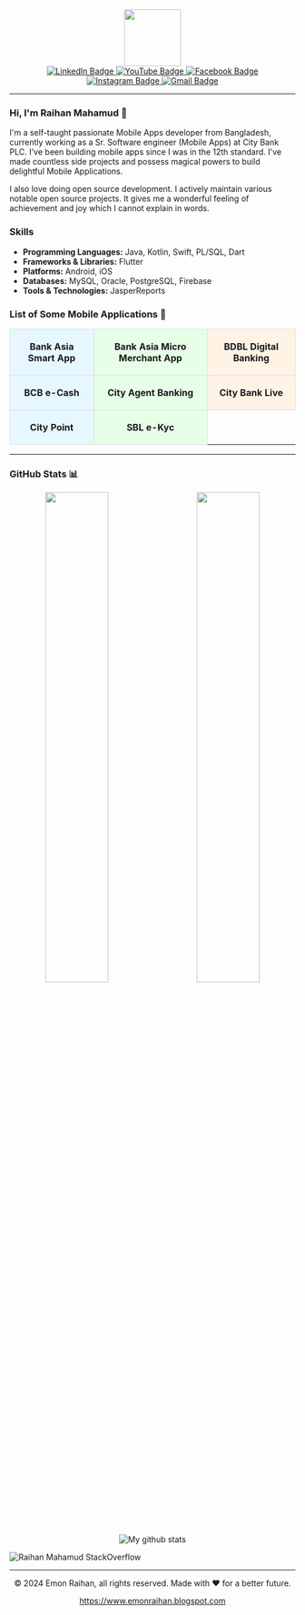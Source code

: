 <div id="header" align="center">
  <img src="https://1.bp.blogspot.com/-lBVZsV0Q68w/XZ9r_8pasEI/AAAAAAAAe-A/Y12PrSDspn85qT_QlLIIfdOLY9EfmlPUQCLcBGAsYHQ/s1600/DSC_0563.JPG" width="100"/>

  <div id="badges">
    <a href="https://www.linkedin.com/in/emonraihanm/">
      <img src="https://img.shields.io/badge/LinkedIn-blue?style=for-the-badge&logo=linkedin&logoColor=white" alt="LinkedIn Badge"/>
    </a>
    <a href="https://youtube.com/EmonRaihanIT">
      <img src="https://img.shields.io/badge/YouTube-red?style=for-the-badge&logo=youtube&logoColor=white" alt="YouTube Badge"/>
    </a>
    <a href="https://facebook.com/emon.raihan">
      <img src="https://img.shields.io/badge/Facebook-blue?style=for-the-badge&logo=facebook&logoColor=white" alt="Facebook Badge"/>
    </a>
    <a href="https://www.instagram.com/emon.raihan">
      <img src="https://img.shields.io/badge/Instagram-purple?style=for-the-badge&logo=instagram&logoColor=white" alt="Instagram Badge"/>
    </a>
    <a href="https://mail.google.com/mail/?view=cm&fs=1&tf=1&to=emonrait@gmail.com" target="_blank">
      <img src="https://img.shields.io/badge/Gmail-red?style=for-the-badge&logo=gmail&logoColor=white" alt="Gmail Badge"/>
    </a>
  </div>
  <img src="https://komarev.com/ghpvc/?username=emonrait&style=flat-square&color=blue" alt=""/>
</div>

---

### Hi, I'm Raihan Mahamud 👋

I'm a self-taught passionate Mobile Apps developer from Bangladesh, currently working as a Sr. Software engineer (Mobile Apps) at City Bank PLC. I've been building mobile apps since I was in the 12th standard. I've made countless side projects and possess magical powers to build delightful Mobile Applications.

I also love doing open source development. I actively maintain various notable open source projects. It gives me a wonderful feeling of achievement and joy which I cannot explain in words.

### Skills

- **Programming Languages:** Java, Kotlin, Swift, PL/SQL, Dart
- **Frameworks & Libraries:** Flutter
- **Platforms:** Android, iOS
- **Databases:** MySQL, Oracle, PostgreSQL, Firebase
- **Tools & Technologies:** JasperReports

### List of Some Mobile Applications 📱

<table style="width: 100%; border-collapse: collapse; text-align: center;">
    <tr>
        <td style="padding: 20px; border: 1px solid #ddd; background-color: #e6f7ff;">
            <strong>Bank Asia Smart App</strong>
        </td>
        <td style="padding: 20px; border: 1px solid #ddd; background-color: #e6ffe6;">
            <strong>Bank Asia Micro Merchant App</strong>
        </td>
        <td style="padding: 20px; border: 1px solid #ddd; background-color: #fff3e6;">
            <strong>BDBL Digital Banking</strong>
        </td>
    </tr>
    <tr>
        <td style="padding: 20px; border: 1px solid #ddd; background-color: #e6f7ff;">
            <strong>BCB e-Cash</strong>
        </td>
        <td style="padding: 20px; border: 1px solid #ddd; background-color: #e6ffe6;">
            <strong>City Agent Banking</strong>
        </td>
        <td style="padding: 20px; border: 1px solid #ddd; background-color: #fff3e6;">
            <strong>City Bank Live</strong>
        </td>
    </tr>
    <tr>
        <td style="padding: 20px; border: 1px solid #ddd; background-color: #e6f7ff;">
            <strong>City Point</strong>
        </td>
        <td style="padding: 20px; border: 1px solid #ddd; background-color: #e6ffe6;">
            <strong>SBL e-Kyc</strong>
        </td>
    </tr>
</table>

---

### GitHub Stats 📊

<div align="center">
  <img align="left" width="47%" src="https://github-readme-stats.vercel.app/api?username=emonrait&show_icons=true&theme=radical&hide_border=true" />
  <img align="right" width="47%" src="https://github-readme-stats.vercel.app/api/top-langs/?username=emonrait&layout=compact&theme=radical&hide_border=true" />
</div>

<div align="center" style="clear: both;">
  <img src="https://github-readme-streak-stats.herokuapp.com?user=emonrait&theme=vue-dark&hide_border=true&date_format=M%20j%5B%2C%20Y%5D" alt="My github stats" />
</div>

![Raihan Mahamud StackOverflow](https://github-readme-stackoverflow.vercel.app/?userID=12927452)

---

<p align="center"> © 2024 Emon Raihan, all rights reserved. Made with ❤️ for a better future. </p>
<p align="center">
  <a href="https://www.emonraihan.blogspot.com" target="_blank">https://www.emonraihan.blogspot.com</a>
</p>

